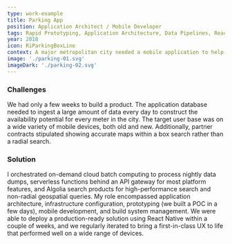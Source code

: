 ```yaml
---
type: work-example
title: Parking App
position: Application Architect / Mobile Developer
tags: Rapid Prototyping, Application Architecture, Data Pipelines, React Native, Flow Types, AWS Batch, REDIS Protocol, ElastiCache, S3, ECS, API Gateway, DynamoDB, Serverless, Automated Deployment, Non-Radial Geo Search, Infrastructure as Code
year: 2018
icon: RiParkingBoxLine
context: A major metropolitan city needed a mobile application to help its residents find parking spots based on historical availability trends and knowledge of upcoming events.
image: './parking-01.svg'
imageDark: './parking-02.svg'
---
```


### Challenges

We had only a few weeks to build a product. The application database needed to ingest a large amount of data every day to construct the availability potential for every meter in the city. The target user base was on a wide variety of mobile devices, both old and new. Additionally, partner contracts stipulated showing accurate maps within a box search rather than a radial search.

### Solution

I orchestrated on-demand cloud batch computing to process nightly data dumps, serverless functions behind an API gateway for most platform features, and Algolia search products for high-performance search and non-radial geospatial queries. My role encompassed application architecture, infrastructure configuration, prototyping (we built a POC in a few days), mobile development, and build system management. We were able to deploy a production-ready solution using React Native within a couple of weeks, and we regularly iterated to bring a first-in-class UX to life that performed well on a wide range of devices.
